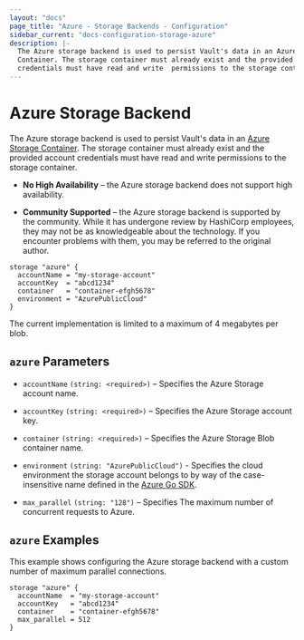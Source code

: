 ```yaml
---
layout: "docs"
page_title: "Azure - Storage Backends - Configuration"
sidebar_current: "docs-configuration-storage-azure"
description: |-
  The Azure storage backend is used to persist Vault's data in an Azure Storage
  Container. The storage container must already exist and the provided account
  credentials must have read and write  permissions to the storage container.
---
```


# Azure Storage Backend

The Azure storage backend is used to persist Vault's data in an
[Azure Storage Container][azure-storage]. The storage container must already
exist and the provided account credentials must have read and write permissions
to the storage container.

- **No High Availability** – the Azure storage backend does not support high
  availability.

- **Community Supported** – the Azure storage backend is supported by the
  community. While it has undergone review by HashiCorp employees, they may not
  be as knowledgeable about the technology. If you encounter problems with them,
  you may be referred to the original author.

```hcl
storage "azure" {
  accountName = "my-storage-account"
  accountKey  = "abcd1234"
  container   = "container-efgh5678"
  environment = "AzurePublicCloud"
}
```

The current implementation is limited to a maximum of 4 megabytes per blob.

## `azure` Parameters

- `accountName` `(string: <required>)` – Specifies the Azure Storage account
  name.

- `accountKey` `(string: <required>)` – Specifies the Azure Storage account key.

- `container` `(string: <required>)` – Specifies the Azure Storage Blob
  container name.

- `environment` `(string: "AzurePublicCloud")` - Specifies the cloud
   environment the storage account belongs to by way of the case-insensitive
   name defined in the [Azure Go SDK][azure-environment].

- `max_parallel` `(string: "128")` – Specifies The maximum number of concurrent
  requests to Azure.

## `azure` Examples

This example shows configuring the Azure storage backend with a custom number of
maximum parallel connections.

```hcl
storage "azure" {
  accountName  = "my-storage-account"
  accountKey   = "abcd1234"
  container    = "container-efgh5678"
  max_parallel = 512
}
```

[azure-storage]: https://azure.microsoft.com/en-us/services/storage/
[azure-environment]: https://godoc.org/github.com/Azure/go-autorest/autorest/azure#pkg-variables